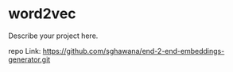 # word2vec

Describe your project here.

repo Link: https://github.com/sghawana/end-2-end-embeddings-generator.git